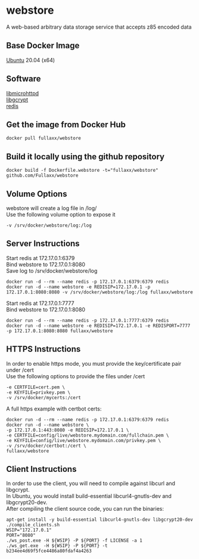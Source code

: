 # webstore
A web-based arbitrary data storage service that accepts z85 encoded data

## Base Docker Image
[Ubuntu](https://hub.docker.com/_/ubuntu) 20.04 (x64)

## Software
[libmicrohttpd](https://www.gnu.org/software/libmicrohttpd/) \
[libgcrypt](https://gnupg.org/software/libgcrypt/index.html) \
[redis](https://redis.io/)

## Get the image from Docker Hub
```
docker pull fullaxx/webstore
```

## Build it locally using the github repository
```
docker build -f Dockerfile.webstore -t="fullaxx/webstore" github.com/Fullaxx/webstore
```

## Volume Options
webstore will create a log file in /log/ \
Use the following volume option to expose it
```
-v /srv/docker/webstore/log:/log
```

## Server Instructions
Start redis at 172.17.0.1:6379 \
Bind webstore to 172.17.0.1:8080 \
Save log to /srv/docker/webstore/log
```
docker run -d --rm --name redis -p 172.17.0.1:6379:6379 redis
docker run -d --name webstore -e REDISIP=172.17.0.1 -p 172.17.0.1:8080:8080 -v /srv/docker/webstore/log:/log fullaxx/webstore
```
Start redis at 172.17.0.1:7777 \
Bind webstore to 172.17.0.1:8080
```
docker run -d --rm --name redis -p 172.17.0.1:7777:6379 redis
docker run -d --name webstore -e REDISIP=172.17.0.1 -e REDISPORT=7777 -p 172.17.0.1:8080:8080 fullaxx/webstore
```

## HTTPS Instructions
In order to enable https mode, you must provide the key/certificate pair under /cert \
Use the following options to provide the files under /cert
```
-e CERTFILE=cert.pem \
-e KEYFILE=privkey.pem \
-v /srv/docker/mycerts:/cert
```
A full https example with certbot certs:
```
docker run -d --rm --name redis -p 172.17.0.1:6379:6379 redis
docker run -d --name webstore \
-p 172.17.0.1:443:8080 -e REDISIP=172.17.0.1 \
-e CERTFILE=config/live/webstore.mydomain.com/fullchain.pem \
-e KEYFILE=config/live/webstore.mydomain.com/privkey.pem \
-v /srv/docker/certbot:/cert \
fullaxx/webstore
```

## Client Instructions
In order to use the client, you will need to compile against libcurl and libgcrypt. \
In Ubuntu, you would install build-essential libcurl4-gnutls-dev and libgcrypt20-dev. \
After compiling the client source code, you can run the binaries:
```
apt-get install -y build-essential libcurl4-gnutls-dev libgcrypt20-dev
./compile_clients.sh
WSIP="172.17.0.1"
PORT="8080"
./ws_post.exe -H ${WSIP} -P ${PORT} -f LICENSE -a 1
./ws_get.exe  -H ${WSIP} -P ${PORT} -t b234ee4d69f5fce4486a80fdaf4a4263
```
